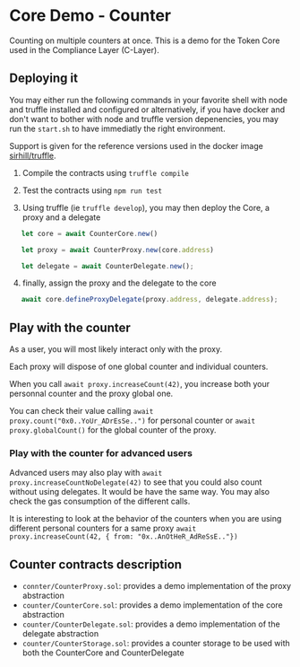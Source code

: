 # Core Demo - Counter

Counting on multiple counters at once.
This is a demo for the Token Core used in the Compliance Layer (C-Layer).

## Deploying it

You may either run the following commands in your favorite shell with node and truffle installed and configured or alternatively, if you have docker and don't want to bother with node and truffle version depenencies, you may run the `start.sh` to have immediatly the right environment.

Support is given for the reference versions used in the docker image [sirhill/truffle](https://cloud.docker.com/u/sirhill/repository/docker/sirhill/truffle).

1. Compile the contracts using `truffle compile`
2. Test the contracts using `npm run test`

3. Using truffle (ie `truffle develop`), you may then deploy the Core, a proxy and a delegate

```javascript
   let core = await CounterCore.new()

   let proxy = await CounterProxy.new(core.address)

   let delegate = await CounterDelegate.new();
```

4. finally, assign the proxy and the delegate to the core
```javascript
   await core.defineProxyDelegate(proxy.address, delegate.address);
```

## Play with the counter

As a user, you will most likely interact only with the proxy.

Each proxy will dispose of one global counter and individual counters.

When you call `await proxy.increaseCount(42)`, you increase both your personnal counter and the proxy global one.

You can check their value calling `await proxy.count("0x0..YoUr_ADrEsSe..")` for personal counter or `await proxy.globalCount()` for the global counter of the proxy.

### Play with the counter for advanced users

Advanced users may also play with `await proxy.increaseCountNoDelegate(42)` to see that you could also count without using delegates. It would be have the same way. You may also check the gas consumption of the different calls.

It is interesting to look at the behavior of the counters when you are using different personal counters for a same proxy `await proxy.increaseCount(42, { from: "0x..AnOtHeR_AdReSsE.."})`

## Counter contracts description

- `connter/CounterProxy.sol`: provides a demo implementation of the proxy abstraction
- `counter/CounterCore.sol`: provides a demo implementation of the core abstraction
- `counter/CounterDelegate.sol`: provides a demo implementation of the delegate abstraction
- `counter/CounterStorage.sol`: provides a counter storage to be used with both the CounterCore and CounterDelegate
